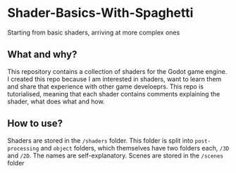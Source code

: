 # Shader-Basics-With-Spaghetti
Starting from basic shaders, arriving at more complex ones

## What and why?
This repository contains a collection of shaders for the Godot game engine. I created this repo because I am interested in shaders, want to learn them and share that experience with other game develoeprs. This repo is tutorialised, meaning that each shader contains comments explaining the shader, what does what and how.

## How to use?
Shaders are stored in the `/shaders` folder. This folder is split into `post-processing` and `object` folders, which themselves have two folders each, `/3D` and `/2D`. The names are self-explanatory.
Scenes are stored in the `/scenes` folder
